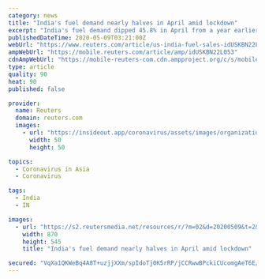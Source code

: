 ```yaml
---
category: news
title: "India's fuel demand nearly halves in April amid lockdown"
excerpt: "India's fuel demand dipped 45.8% in April from a year earlier, as a nationwide lockdown and travel curbs to combat the spread of novel coronavirus eroded economic activity."
publishedDateTime: 2020-05-09T03:21:00Z
webUrl: "https://www.reuters.com/article/us-india-fuel-sales-idUSKBN22L053"
ampWebUrl: "https://mobile.reuters.com/article/amp/idUSKBN22L053"
cdnAmpWebUrl: "https://mobile-reuters-com.cdn.ampproject.org/c/s/mobile.reuters.com/article/amp/idUSKBN22L053"
type: article
quality: 90
heat: 90
published: false

provider:
  name: Reuters
  domain: reuters.com
  images:
    - url: "https://insideout.app/coronavirus/assets/images/organizations/reuters.com-50x50.jpg"
      width: 50
      height: 50

topics:
  - Coronavirus in Asia
  - Coronavirus

tags:
  - India
  - IN

images:
  - url: "https://s2.reutersmedia.net/resources/r/?m=02&d=20200509&t=2&i=1518012274&w=&fh=545px&fw=&ll=&pl=&sq=&r=LYNXMPEG48033"
    width: 870
    height: 545
    title: "India's fuel demand nearly halves in April amid lockdown"

secured: "VqXa1QKWeBq4A8T+uzjjXXm/spIdoTj0K5rRP/jCCRwwBPckiCUcomgAeT6E/6lMFCQnI8nCHDTmlC+DEq7ziNwXP6hOvTnkuAf9z7BDVYZqhmH5GH/IZrRrsdktFIXvOobkJYWCKyQSfUHZHY6qEBoGeZVydvyveM0Q//LZfuYX1i5pwzh7qrH4x+Jf1R+WOwX65qGX54B5joi27Xm0y1RIUFj6rkAi0wCjCmcBfkjZMBeno0/KCaST4MHprpmMGcFZvk+Ohf7rDxtVpEBc/TXWxzU/YBkq9+zb+UzKWVETgAEGM9pgagvUj/jstBnC;N5GWwgzgOnW99oHqJTLNAA=="
---
```


